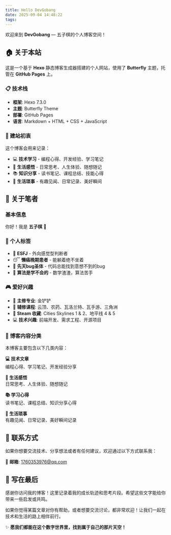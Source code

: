 ```yaml
---
title: Hello DevGobang
date: 2025-09-04 14:48:22
tags:
---
```


欢迎来到 **DevGobang** — 五子棋的个人博客空间！

## 🏠 关于本站

这是一个基于 **Hexo** 静态博客生成器搭建的个人网站，使用了 **Butterfly** 主题，托管在 **GitHub Pages** 上。

### 📋 技术栈

- **框架**: Hexo 7.3.0
- **主题**: Butterfly Theme
- **部署**: GitHub Pages
- **语言**: Markdown + HTML + CSS + JavaScript

### 🎯 建站初衷

这个博客会用来记录：

- 💻 **技术学习** - 编程心得、开发经验、学习笔记
- 💭 **生活感悟** - 日常思考、人生体验、随想随记  
- 📚 **知识分享** - 读书笔记、课程总结、技能心得
- 🌈 **生活琐事** - 有趣见闻、日常记录、美好瞬间

## 👋 关于笔者

### 基本信息

你好！我是 **五子棋** 🎯  

### 🧩 个人标签

- 🧠 **ESFJ** - 外向感觉型判断者
- 😴 **懒癌晚期患者** - 能躺着绝不坐着
- 🐛 **先天bug圣体** - 代码总能找到意想不到的bug
- 🧮 **算法是学不会的** - 数学渣渣，算法苦手

### 🎮 爱好兴趣

- 🎲 **主修专业**: 金铲铲
- 🎯 **辅修课程**: 云顶、农药、瓦洛兰特、瓦手游、三角洲
- 🚗 **Steam 收藏**: Cities Skylines 1 & 2、地平线 4 & 5
- 💻 **技术兴趣**: 前端开发、需求工程、开源项目

### 📝 博客内容分类

本博客主要包含以下几类内容：

**💻 技术文章**  
编程心得、学习笔记、开发经验分享

**💭 生活感悟**  
日常思考、人生体验、随想随记

**📚 学习心得**  
读书笔记、课程总结、知识分享心得

**🌈 生活琐事**  
有趣见闻、日常记录、美好瞬间记录

## 🤝 联系方式

如果你想要交流技术、分享想法或者有任何建议，欢迎通过以下方式联系我：

📧 **邮箱**: <1760353976@qq.com>

## 💌 写在最后

感谢你访问我的博客！这里记录着我的成长轨迹和思考片段。希望这些文字能给你带来一些启发或共鸣。

如果你觉得某篇文章对你有帮助，或者想要交流讨论，都非常欢迎！让我们一起在技术和生活的路上相伴前行。

✨ **愿我们都能在这个数字世界里，找到属于自己的那片天空！**